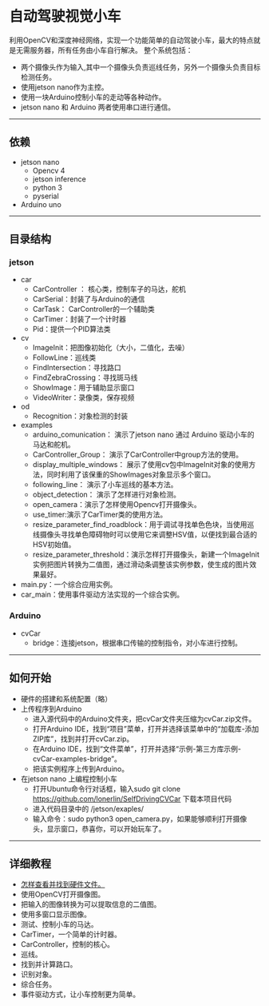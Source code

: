 # 自动驾驶视觉小车

利用OpenCV和深度神经网络，实现一个功能简单的自动驾驶小车，最大的特点就是无需服务器，所有任务由小车自行解决。
整个系统包括：
- 两个摄像头作为输入,其中一个摄像头负责巡线任务，另外一个摄像头负责目标检测任务。
- 使用jetson nano作为主控。
- 使用一块Arduino控制小车的走动等各种动作。
- jetson nano 和 Arduino 两者使用串口进行通信。
***
## 依赖
- jetson nano
    - Opencv 4
    - jetson inference
    - python 3
    - pyserial
- Arduino uno
***
## 目录结构
### jetson
- car
    - CarController ： 核心类，控制车子的马达，舵机
    - CarSerial：封装了与Arduino的通信
    - CarTask： CarController的一个辅助类
    - CarTimer：封装了一个计时器
    - Pid：提供一个PID算法类
- cv
    - ImageInit：把图像初始化（大小，二值化，去噪）
    - FollowLine：巡线类
    - FindIntersection：寻找路口
    - FindZebraCrossing：寻找斑马线
    - ShowImage：用于辅助显示窗口
    - VideoWriter：录像类，保存视频    
- od
    - Recognition：对象检测的封装
- examples
    - arduino_comunication： 演示了jetson nano 通过 Arduino 驱动小车的马达和舵机。
    - CarController_Group： 演示了CarController中group方法的使用。
    - display_multiple_windows： 展示了使用cv包中ImageInit对象的使用方法，同时利用了该保重的ShowImages对象显示多个窗口。
    - following_line： 演示了小车巡线的基本方法。
    - object_detection： 演示了怎样进行对象检测。
    - open_camera：演示了怎样使用Opencv打开摄像头。
    - use_timer:演示了CarTimer类的使用方法。
    - resize_parameter_find_roadblock：用于调试寻找单色色块，当使用巡线摄像头寻找单色障碍物时可以使用它来调整HSV值，以便找到最合适的HSV初始值。
    - resize_parameter_threshold：演示怎样打开摄像头，新建一个ImageInit实例把图片转换为二值图，通过滑动条调整该实例参数，使生成的图片效果最好。
- main.py：一个综合应用实例。
- car_main：使用事件驱动方法实现的一个综合实例。

### Arduino
- cvCar
    - bridge：连接jetson，根据串口传输的控制指令，对小车进行控制。
***
## 如何开始
- 硬件的搭建和系统配置（略）
- 上传程序到Arduino
    - 进入源代码中的Arduino文件夹，把cvCar文件夹压缩为cvCar.zip文件。
    - 打开Arduino IDE，找到“项目”菜单，打开并选择该菜单中的“加载库-添加ZIP库”，找到并打开cvCar.zip。
    - 在Arduino IDE，找到“文件菜单”，打开并选择“示例-第三方库示例-cvCar-examples-bridge”。
    - 把该实例程序上传到Arduino。
- 在jetson nano 上编程控制小车
    - 打开Ubuntu命令行对话框，输入sudo git clone  https://github.com/lonerlin/SelfDrivingCVCar 下载本项目代码
    - 进入代码目录中的 /jetson/exaples/
    - 输入命令：sudo python3 open_camera.py，如果能够顺利打开摄像头，显示窗口，恭喜你，可以开始玩车了。
***
## 详细教程
- [怎样查看并找到硬件文件。](https://github.com/lonerlin/SelfDrivingCVCar/blob/testing/Tutorial/find_devices.md)
- 使用OpenCV打开摄像图。
- 把输入的图像转换为可以提取信息的二值图。
- 使用多窗口显示图像。
- 测试、控制小车的马达。
- CarTimer，一个简单的计时器。
- CarController，控制的核心。
- 巡线。
- 找到并计算路口。
- 识别对象。
- 综合任务。
- 事件驱动方式，让小车控制更为简单。

